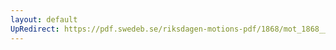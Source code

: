 ```yaml
---
layout: default
UpRedirect: https://pdf.swedeb.se/riksdagen-motions-pdf/1868/mot_1868__ak__00057/mot_1868__ak__00057_001.pdf
---
```

